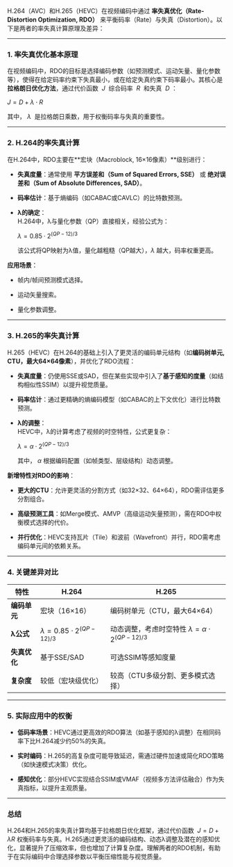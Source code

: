 H.264（AVC）和H.265（HEVC）在视频编码中通过 **率失真优化（Rate-Distortion Optimization, RDO）** 来平衡码率（Rate）与失真（Distortion）。以下是两者的率失真计算原理及差异：

---

### **1. 率失真优化基本原理**

在视频编码中，RDO的目标是选择编码参数（如预测模式、运动矢量、量化参数等），使得在给定码率约束下失真最小，或在给定失真约束下码率最小。其核心是**拉格朗日优化方法**，通过代价函数  $J$  综合码率  $R$  和失真  $D$  ：

$J=D+λ⋅R$

其中， ${λ}$  是拉格朗日乘数，用于权衡码率与失真的重要性。

---

### **2. H.264的率失真计算**

在H.264中，RDO主要在**宏块（Macroblock, 16×16像素）**级别进行：

- **失真度量**：通常使用 **平方误差和（Sum of Squared Errors, SSE）** 或 **绝对误差和（Sum of Absolute Differences, SAD）**。
    
- **码率估计**：基于熵编码（如CABAC或CAVLC）的比特数预测。
    
- **λ的确定**：  
    H.264中，λ与量化参数（QP）直接相关，经验公式为：
    
    $λ=0.85⋅2^{(QP−12)/3}$
    
    该公式将QP映射为λ值，量化越粗糙（QP越大），$λ$ 越大，码率权重更高。
    

**应用场景**：

- 帧内/帧间预测模式选择。
    
- 运动矢量搜索。
    
- 量化参数调整。
    

---

### **3. H.265的率失真计算**

H.265（HEVC）在H.264的基础上引入了更灵活的编码单元结构（如**编码树单元, CTU，最大64×64像素**），并优化了RDO流程：

- **失真度量**：仍使用SSE或SAD，但在某些实现中引入了**基于感知的度量**（如结构相似性SSIM）以提升视觉质量。
    
- **码率估计**：通过更精确的熵编码模型（如CABAC的上下文优化）进行比特数预测。
    
- **λ的调整**：  
    HEVC中，λ的计算考虑了视频的时空特性，公式更复杂：
    
    $λ=α⋅2^{(QP−12)/3}$
    
    其中， $α$  根据编码配置（如帧类型、层级结构）动态调整。
    

**新增特性对RDO的影响**：

- **更大的CTU**：允许更灵活的分割方式（如32×32、64×64），RDO需评估更多分割组合。
    
- **高级预测工具**：如Merge模式、AMVP（高级运动矢量预测），需在RDO中权衡模式选择的代价。
    
- **并行优化**：HEVC支持瓦片（Tile）和波前（Wavefront）并行，RDO需考虑编码单元间的依赖关系。
    

---

### **4. 关键差异对比**

| **特性**   | **H.264**              | **H.265**                       |
| -------- | ---------------------- | ------------------------------- |
| **编码单元** | 宏块（16×16）              | 编码树单元（CTU，最大64×64）              |
| **λ公式**  | $λ=0.85⋅2^{(QP−12)/3}$ | 动态调整，考虑时空特性 $λ=α⋅2^{(QP−12)/3}$ |
| **失真优化** | 基于SSE/SAD              | 可选SSIM等感知度量                     |
| **复杂度**  | 较低（宏块级优化）              | 较高（CTU多级分割、更多模式选择）              |

---

### **5. 实际应用中的权衡**

- **低码率场景**：HEVC通过更高效的RDO算法（如基于感知的λ调整）在相同码率下比H.264减少约50%的失真。
    
- **实时编码**：H.265的高复杂度可能导致延迟，需通过硬件加速或简化RDO策略（如快速模式决策）优化。
    
- **感知优化**：部分HEVC实现结合SSIM或VMAF（视频多方法评估融合）作为失真指标，以提升主观质量。
    

---

### **总结**

H.264和H.265的率失真计算均基于拉格朗日优化框架，通过代价函数  $J=D+λR$   权衡码率与失真。H.265通过更灵活的编码结构、动态λ调整及潜在的感知优化，显著提升了压缩效率，但也增加了计算复杂度。理解两者的RDO机制，有助于在实际编码中合理选择参数以平衡压缩性能与视觉质量。